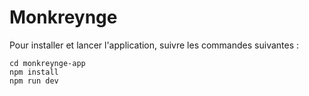 # Monkreynge<br />
Pour installer et lancer l'application, suivre les commandes suivantes :<br />
```
cd monkreynge-app
npm install
npm run dev
```
